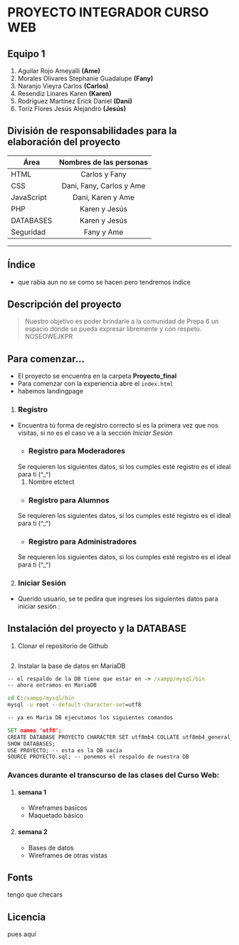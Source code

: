 # PROYECTO INTEGRADOR CURSO WEB
## Equipo 1 
1. Aguilar Rojo Ameyalli **(Ame)**
2. Morales Olivares Stephanie Guadalupe **(Fany)**
3. Naranjo Vieyra Carlos **(Carlos)**
4. Resendiz Linares Karen **(Karen)**
5. Rodríguez Martínez Erick Daniel **(Dani)**
6. Toríz Flores Jesús Alejandro **(Jesús)**
## División de responsabilidades para la elaboración del proyecto
| Área  | Nombres de las personas |
| ------------- |:-------------:|
| HTML    | Carlos y  Fany |
| CSS      | Dani, Fany, Carlos y Ame |
| JavaScript      | Dani, Karen y Ame   |
|PHP| Karen y Jesús |
|DATABASES |  Karen y Jesús |
|Seguridad | Fany y Ame |
****************
## Índice 
- que rabia aun no se como se hacen pero tendremos índice 
## Descripción del proyecto
> Nuestro objetivo es poder brindarle a la comunidad de Prepa 6 un espacio dónde se pueda expresar libremente y con respeto. NOSEOWEJKPR
## Para comenzar...
- El proyecto se encuentra en la carpeta **Proyecto_final**
- Para comenzar con la experiencia abre el `index.html`
- habemos landingpage
1. ### Registro
- Encuentra tú forma de registro correcto sí es la primera vez que nos visitas, si no es el caso ve a la sección _Iniciar Sesión_
    - ### Registro para Moderadores
    Se requieren los siguientes datos, si los cumples esté  registro es el ideal para ti (^_^)
    1. Nombre etctect
    - ### Registro para Alumnos
    Se requieren los siguientes datos, si los cumples esté  registro es el ideal para ti (^_^)
    - ### Registro para Administradores
    Se requieren los siguientes datos, si los cumples esté  registro es el ideal para ti (^_^)
2. ### Iniciar Sesión 
- Querido usuario, se te pedira que ingreses los siguientes datos para iniciar sesión :
## Instalación del proyecto y la DATABASE
1.   Clonar el repositorio de Github 
```Aquí irian los comandos para clonarlo
```
2.  Instalar la base de datos en MariaDB
```cmd
-- el respaldo de la DB tiene que estar en -> /xampp/mysql/bin
-- ahora entramos en MariaDB

cd C:/xampp/mysql/bin
mysql -u root --default-character-set=utf8

-- ya en Maria DB ejecutamos los siguientes comandos

SET names 'utf8';
CREATE DATABASE PROYECTO CHARACTER SET utf8mb4 COLLATE utf8mb4_general_ci;
SHOW DATABASES;
USE PROYECTO; -- esta es la DB vacía 
SOURCE PROYECTO.sql; -- ponemos el respaldo de nuestra DB
```
### Avances durante el transcurso de las clases del Curso Web:
1. #### semana 1 
    - Wireframes basicos
    - Maquetado básico
2.  #### semana 2
    - Bases de datos 
    - Wireframes de otras vistas
## Fonts
tengo que checars
## Licencia
pues aquí 

